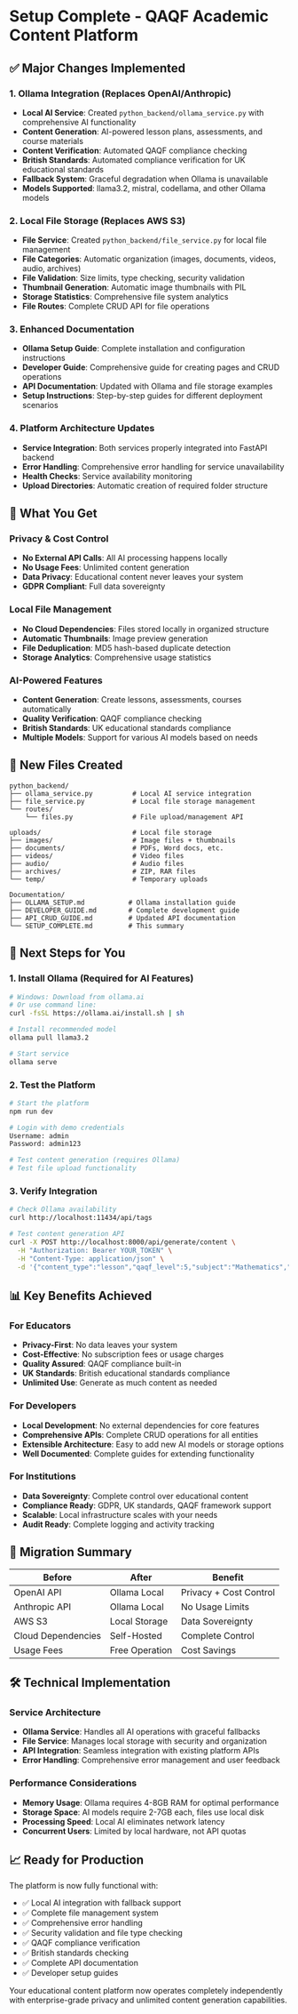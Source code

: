 # Setup Complete - QAQF Academic Content Platform

## ✅ Major Changes Implemented

### 1. Ollama Integration (Replaces OpenAI/Anthropic)
- **Local AI Service**: Created `python_backend/ollama_service.py` with comprehensive AI functionality
- **Content Generation**: AI-powered lesson plans, assessments, and course materials
- **Content Verification**: Automated QAQF compliance checking
- **British Standards**: Automated compliance verification for UK educational standards
- **Fallback System**: Graceful degradation when Ollama is unavailable
- **Models Supported**: llama3.2, mistral, codellama, and other Ollama models

### 2. Local File Storage (Replaces AWS S3)
- **File Service**: Created `python_backend/file_service.py` for local file management
- **File Categories**: Automatic organization (images, documents, videos, audio, archives)
- **File Validation**: Size limits, type checking, security validation
- **Thumbnail Generation**: Automatic image thumbnails with PIL
- **Storage Statistics**: Comprehensive file system analytics
- **File Routes**: Complete CRUD API for file operations

### 3. Enhanced Documentation
- **Ollama Setup Guide**: Complete installation and configuration instructions
- **Developer Guide**: Comprehensive guide for creating pages and CRUD operations
- **API Documentation**: Updated with Ollama and file storage examples
- **Setup Instructions**: Step-by-step guides for different deployment scenarios

### 4. Platform Architecture Updates
- **Service Integration**: Both services properly integrated into FastAPI backend
- **Error Handling**: Comprehensive error handling for service unavailability
- **Health Checks**: Service availability monitoring
- **Upload Directories**: Automatic creation of required folder structure

## 🚀 What You Get

### Privacy & Cost Control
- **No External API Calls**: All AI processing happens locally
- **No Usage Fees**: Unlimited content generation
- **Data Privacy**: Educational content never leaves your system
- **GDPR Compliant**: Full data sovereignty

### Local File Management
- **No Cloud Dependencies**: Files stored locally in organized structure
- **Automatic Thumbnails**: Image preview generation
- **File Deduplication**: MD5 hash-based duplicate detection
- **Storage Analytics**: Comprehensive usage statistics

### AI-Powered Features
- **Content Generation**: Create lessons, assessments, courses automatically
- **Quality Verification**: QAQF compliance checking
- **British Standards**: UK educational standards compliance
- **Multiple Models**: Support for various AI models based on needs

## 📁 New Files Created

```
python_backend/
├── ollama_service.py          # Local AI service integration
├── file_service.py            # Local file storage management
└── routes/
    └── files.py               # File upload/management API

uploads/                       # Local file storage
├── images/                    # Image files + thumbnails
├── documents/                 # PDFs, Word docs, etc.
├── videos/                    # Video files
├── audio/                     # Audio files
├── archives/                  # ZIP, RAR files
└── temp/                      # Temporary uploads

Documentation/
├── OLLAMA_SETUP.md           # Ollama installation guide
├── DEVELOPER_GUIDE.md        # Complete development guide
├── API_CRUD_GUIDE.md         # Updated API documentation
└── SETUP_COMPLETE.md         # This summary
```

## 🔧 Next Steps for You

### 1. Install Ollama (Required for AI Features)
```bash
# Windows: Download from ollama.ai
# Or use command line:
curl -fsSL https://ollama.ai/install.sh | sh

# Install recommended model
ollama pull llama3.2

# Start service
ollama serve
```

### 2. Test the Platform
```bash
# Start the platform
npm run dev

# Login with demo credentials
Username: admin
Password: admin123

# Test content generation (requires Ollama)
# Test file upload functionality
```

### 3. Verify Integration
```bash
# Check Ollama availability
curl http://localhost:11434/api/tags

# Test content generation API
curl -X POST http://localhost:8000/api/generate/content \
  -H "Authorization: Bearer YOUR_TOKEN" \
  -H "Content-Type: application/json" \
  -d '{"content_type":"lesson","qaqf_level":5,"subject":"Mathematics","characteristics":["clarity"]}'
```

## 📊 Key Benefits Achieved

### For Educators
- **Privacy-First**: No data leaves your system
- **Cost-Effective**: No subscription fees or usage charges
- **Quality Assured**: QAQF compliance built-in
- **UK Standards**: British educational standards compliance
- **Unlimited Use**: Generate as much content as needed

### For Developers
- **Local Development**: No external dependencies for core features
- **Comprehensive APIs**: Complete CRUD operations for all entities
- **Extensible Architecture**: Easy to add new AI models or storage options
- **Well Documented**: Complete guides for extending functionality

### For Institutions
- **Data Sovereignty**: Complete control over educational content
- **Compliance Ready**: GDPR, UK standards, QAQF framework support
- **Scalable**: Local infrastructure scales with your needs
- **Audit Ready**: Complete logging and activity tracking

## 🔄 Migration Summary

| Before | After | Benefit |
|--------|-------|---------|
| OpenAI API | Ollama Local | Privacy + Cost Control |
| Anthropic API | Ollama Local | No Usage Limits |
| AWS S3 | Local Storage | Data Sovereignty |
| Cloud Dependencies | Self-Hosted | Complete Control |
| Usage Fees | Free Operation | Cost Savings |

## 🛠️ Technical Implementation

### Service Architecture
- **Ollama Service**: Handles all AI operations with graceful fallbacks
- **File Service**: Manages local storage with security and organization
- **API Integration**: Seamless integration with existing platform APIs
- **Error Handling**: Comprehensive error management and user feedback

### Performance Considerations
- **Memory Usage**: Ollama requires 4-8GB RAM for optimal performance
- **Storage Space**: AI models require 2-7GB each, files use local disk
- **Processing Speed**: Local AI eliminates network latency
- **Concurrent Users**: Limited by local hardware, not API quotas

## 📈 Ready for Production

The platform is now fully functional with:
- ✅ Local AI integration with fallback support
- ✅ Complete file management system
- ✅ Comprehensive error handling
- ✅ Security validation and file type checking
- ✅ QAQF compliance verification
- ✅ British standards checking
- ✅ Complete API documentation
- ✅ Developer setup guides

Your educational content platform now operates completely independently with enterprise-grade privacy and unlimited content generation capabilities.